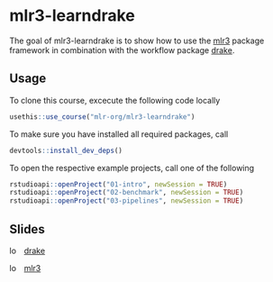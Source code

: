 
# mlr3-learndrake

<!-- badges: start -->
<!-- badges: end -->

The goal of mlr3-learndrake is to show how to use the [mlr3](https://github.com/mlr-org/mlr3) package framework in combination with the workflow package [drake](https://github.com/ropensci/drake).

## Usage

To clone this course, excecute the following code locally

```r
usethis::use_course("mlr-org/mlr3-learndrake")
```

To make sure you have installed all required packages, call

```r
devtools::install_dev_deps()
```

To open the respective example projects, call one of the following

```r
rstudioapi::openProject("01-intro", newSession = TRUE)
rstudioapi::openProject("02-benchmark", newSession = TRUE)
rstudioapi::openProject("03-pipelines", newSession = TRUE)
```

## Slides

<img src="https://docs.ropensci.org/drake/reference/figures/logo.svg" align="left" alt="logo" height = "15" style = "border: none; float: left;padding-right:0px"> &nbsp; [drake](https://rawcdn.githack.com/mlr-org/mlr3-learndrake/037aa8add1759d4fe6c800fcb048e26c450e825e/slides/drake/index.html) 

<img src="https://raw.githubusercontent.com/mlr-org/mlr/master/man/figures/logo_navbar.png" align="left" alt="logo" height="15" style = "border: none; float: left; padding-right:0px"> &nbsp; [mlr3](https://raw.githack.com/mlr-org/mlr-outreach/master/2019_whyr_warsaw/slides/whyr2019_mlr3.html) 

